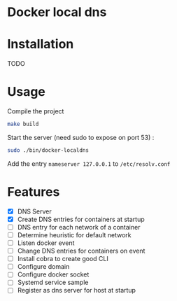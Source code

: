 # Docker local dns

# Installation

TODO

# Usage

Compile the project
```bash
make build
```

Start the server (need sudo to expose on port 53) :  
```bash
sudo ./bin/docker-localdns
```

Add the entry `nameserver 127.0.0.1` to `/etc/resolv.conf`

# Features 

- [x] DNS Server
- [x] Create DNS entries for containers at startup
- [ ] DNS entry for each network of a container
- [ ] Determine heuristic for default network
- [ ] Listen docker event
- [ ] Change DNS entries for containers on event
- [ ] Install cobra to create good CLI
- [ ] Configure domain
- [ ] Configure docker socket
- [ ] Systemd service sample
- [ ] Register as dns server for host at startup